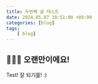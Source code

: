 ```yaml
---
title: 두번째 글 테스트 
date: 2024.05.07 10:51:00 +09:00
categories: [blog]
tags: 
    [ blog]
---
```


## 🙋🏽‍♀️ 오랜만이에요!

Test! 
잘 되기를! :) 

<br/>
